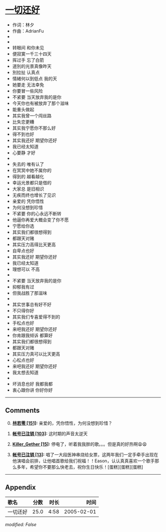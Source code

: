 # [一切还好](https://music.163.com/song?id=66308)

* 作词：林夕
* 作曲：AdrianFu
*
*
* 转眼间 和你未见
* 便寂寞一千三十四天
* 挥过手 忘了白箭
* 道別的光景真像昨天
* 別拉扯 认真点
* 情緒何以到低点 我的天
* 她要走 无法幸免
* 你要冒一些风险
* 不紧要 当天放弃我的是你
* 今天你也有被放弃了那个滋味
* 能重头做起
* 其实我曾一个闯丝路
* 比失恋更糟
* 其实我宁愿你不那么好
* 得不到也好
* 其实我还好 期望你还好
* 我已经太知道
* 心要静 才好
* 
* 失去的 唯有认了
* 在冥冥中她不属你的
* 得到的 越看越化
* 幸运光景都只是借的
* 大家总 是旧相识
* 无疾而终也增长了见识
* 亲爱的 凭你悟性
* 为何没想到珍惜
* 不紧要 你的心永远不断转
* 他逼你再爱大概会变了你不愿
* 宁愿给你选
* 其实我们都很想得到
* 都跟天对赌
* 其实压力高得比天更高
* 自卑点也好
* 其实我还好 期望你还好
* 我已经太知道
* 理想可以 不高
* 
* 不紧要 当天放弃我的是你
* 抑郁我有过
* 但我战胜了那滋味
* 
* 其实世事总有好不好
* 不只得你好
* 其实我们专喜爱得不到的
* 手松点也好
* 来吧我还好 期望你还好
* 你肯跟我倾诉 都算好
* 其实我们都很想得到
* 都跟天对赌
* 其实压力真可以比天更高
* 心松点也好
* 来吧我还好 期望你还好
* 我太想去知道
* 
* 坏消息也好 我都我都
* 衷心跟你讲 你好你好


---

## Comments
0. **[林若零 \[151\]](https://music.163.com/#/user/home?id=86073267):** 亲爱的，凭你悟性，为何没想到珍惜？

1. **[帐号已注销 \[103\]](https://music.163.com/#/user/home?id=3690320):** 这时期的声音太逆天

2. **[Killer_Gether \[15\]](https://music.163.com/#/user/home?id=271211940):** 停电了，听着我我胖的歌。。。但是真的好热啊😩😩

3. **[帐号已注销 \[13\]](https://music.163.com/#/user/home?id=46631893):** 唱了一大段医神串烧给女票，这两年我们一定手牵手出现在他演唱会前排，让他唱首歌给我们祝福！！Eason，认认真真喜欢一个歌手那么多年，希望你不要那么快老去，祝你生日快乐！[蛋糕][蛋糕][蛋糕]



---

## Appendix

|歌名|分数|时长|时间|
|:---|:---:|---:|---:|
|一切还好|25.0|4:58|2005-02-01

*modified: False*